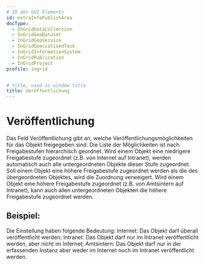 ```yaml
---
# ID des GUI Elements
id: extraInfoPublishArea
docType:
  - InGridDataCollection
  - InGridGeoDataset
  - InGridGeoService
  - InGridSpecialisedTask
  - InGridInformationSystem
  - InGridPublication
  - InGridProject
profile: ingrid


# title, used as window title
title: Veröffentlichung
---
```


# Veröffentlichung

Das Feld Veröffentlichung gibt an, welche Veröffentlichungsmöglichkeiten für das Objekt freigegeben sind. Die Liste der Möglichkeiten ist nach Freigabestufen hierarchisch geordnet. Wird einem Objekt eine niedrigere Freigabestufe zugeordnet (z.B. von Internet auf Intranet), werden automatisch auch alle untergeordneten Objekte dieser Stufe zugeordnet. Soll einem Objekt eine höhere Freigabestufe zugeordnet werden als die des übergeordneten Objektes, wird die Zuordnung verweigert. Wird einem Objekt eine höhere Freigabestufe zugeordnet (z.B. von Amtsintern auf Intranet), kann auch allen untergeordneten Objekten die höhere Freigabestufe zugeordnet werden.

## Beispiel:

Die Einstellung haben folgende Bedeutung: Internet: Das Objekt darf überall veröffentlicht werden; Intranet: Das Objekt darf nur im Intranet veröffentlicht werden, aber nicht im Internet; Amtsintern: Das Objekt darf nur in der erfassenden Instanz aber weder im Internet noch im Intranet veröffentlicht werden.
